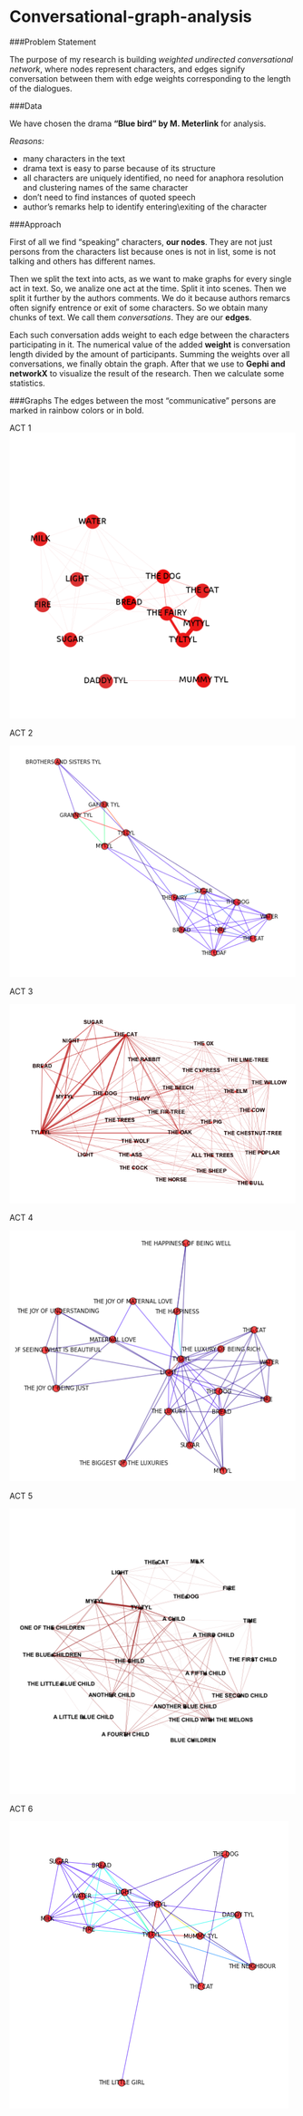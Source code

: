 # Conversational-graph-analysis

###Problem Statement

The purpose of my research is building *weighted undirected conversational network*, where nodes represent characters, and edges signify conversation between them with edge weights corresponding to the length of the dialogues.

###Data

We have chosen the drama **“Blue bird” by M. Meterlink** for analysis. 

*Reasons:*
*	many characters in the text
*	drama text is easy to parse because of its structure
*	all characters are uniquely identified, no need for anaphora resolution and clustering names of the same character
*	don’t need to find instances of quoted speech 
*	author’s remarks help to identify entering\exiting of the character

###Approach

First of all we find “speaking” characters, **our nodes**. They are not just persons from the characters list because ones is not in list, some is not talking and others has different names. 

Then we split the text into acts, as we want to make graphs for every single act in text.
So, we analize one act at the time. Split it into scenes. Then we split it further by the authors comments. We do it because authors remarcs often signify entrence or exit of some characters. So we obtain many chunks of text. We call them *conversations*. They are our **edges**.

Each such conversation adds weight to each edge between the characters participating in it. 
The numerical value of the added **weight** is conversation length divided by the amount of participants. 
Summing the weights over all conversations, we finally obtain the graph. After that we use to **Gephi and networkX** to visualize the result of the research. Then we calculate some statistics.

###Graphs
The edges between the most “communicative” persons are marked in rainbow colors or in bold.

ACT 1
![ACT 1](/pics/0.png)

ACT 2

![ACT 2](/pics/1.png)

ACT 3

![ACT 3](/pics/2.png)

ACT 4

![ACT 4](/pics/3.png)

ACT 5

![ACT 5](/pics/4.png)

ACT 6

![ACT 6](/pics/5.png)
